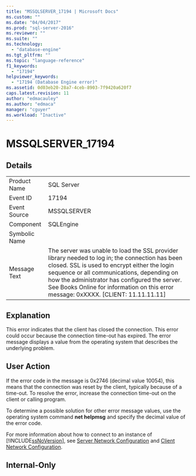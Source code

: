 ```yaml
---
title: "MSSQLSERVER_17194 | Microsoft Docs"
ms.custom: ""
ms.date: "04/04/2017"
ms.prod: "sql-server-2016"
ms.reviewer: ""
ms.suite: ""
ms.technology: 
  - "database-engine"
ms.tgt_pltfrm: ""
ms.topic: "language-reference"
f1_keywords: 
  - "17194"
helpviewer_keywords: 
  - "17194 (Database Engine error)"
ms.assetid: 0d03eb20-28a7-4ceb-8903-7f9420a620f7
caps.latest.revision: 11
author: "edmacauley"
ms.author: "edmaca"
manager: "cguyer"
ms.workload: "Inactive"
---
```

# MSSQLSERVER_17194
  
## Details  
  
|||  
|-|-|  
|Product Name|SQL Server|  
|Event ID|17194|  
|Event Source|MSSQLSERVER|  
|Component|SQLEngine|  
|Symbolic Name||  
|Message Text|The server was unable to load the SSL provider library needed to log in; the connection has been closed. SSL is used to encrypt either the login sequence or all communications, depending on how the administrator has configured the server. See Books Online for information on this error message:  0xXXXX. [CLIENT: 11.11.11.11]|  
  
## Explanation  
This error indicates that the client has closed the connection. This error could occur because the connection time-out has expired. The error message displays a value from the operating system that describes the underlying problem.  
  
## User Action  
If the error code in the message is 0x2746 (decimal value 10054), this means that the connection was reset by the client, typically because of a time-out. To resolve the error, increase the connection time-out on the client or calling program.  
  
To determine a possible solution for other error message values, use the operating system command **net helpmsg** and specify the decimal value of the error code.  
  
For more information about how to connect to an instance of [!INCLUDE[ssNoVersion](../../includes/ssnoversion-md.md)], see [Server Network Configuration](~/database-engine/configure-windows/server-network-configuration.md) and [Client Network Configuration](~/database-engine/configure-windows/client-network-configuration.md).  
  
## Internal-Only  
